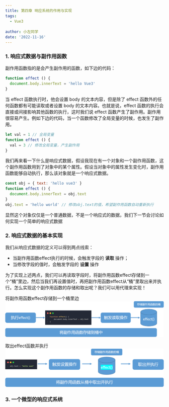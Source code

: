 ```yaml
---
title: 第四章 响应系统的作用与实现
tags:
  - Vue3

author: 小左同学
date: '2022-11-16'
---
```


### 1. 响应式数据与副作用函数

副作用函数指的是会产生副作用的函数，如下边的代码：

```js
function effect () {
  document.body.innerText = 'hello Vue3'
}
```

当 effect 函数执行时，他会设置 body 的文本内容，但是除了 effect 函数外的任何函数都有可能读取或者设置 body 的文本内容。也就是说，effect 函数的执行会直接或间接影响其他函数的执行，这时我们说 effect 函数产生了副作用。副作用很容易产生。例如下边的代码，当一个函数修改了全局变量的时候，也发生了副作用。

```js
let val = 1 // 全局变量
function effect () {
  val = 3 // 修改全局变量，产生副作用
}
```

我们再来看一下什么是响应式数据，假设我现在有一个对象和一个副作用函数，这个副作用函数用到了对象中的某个属性。假设当对象中的属性发生变化时，副作用函数能够自动执行，那么该对象就是一个响应式数据。

```js
const obj = { text: 'hello vue3' }
function effect () {
  document.body.innerText = obj.text
}
obj.text = 'hello world' // 修改obj.text的值，希望副作用函数自动重新执行

```

显然这个对象仅仅是一个普通数据，不是一个响应式的数据，我们下一节会讨论如何实现一个简单的响应式数据

### 2. 响应式数据的基本实现
我们从响应式数据的定义可以得到两点线索：
  - 当副作用函数effect执行的时候，会触发字段的 **读取** 操作；
  - 当修改字段的值时，会触发字段的 **设置** 操作

为了实现上述两点，我们可以再读取字段时，将副作用函数effect存储到一个“桶”里边，然后当我们再设置值时，再把副作用函数effect从“桶”里取出来并执行。怎么实现这个副作用函数的存储和取出呢？我们可以用代理来实现！

将副作用函数effect存储到一个桶里边
![](./img/effect01.png)

取出effect函数并执行
![](./img/effect02.png)

### 3. 一个微型的响应式系统
